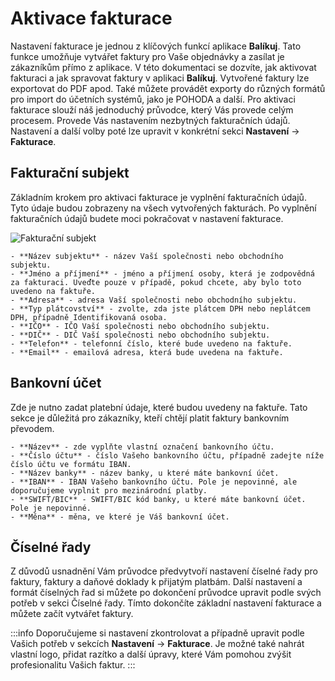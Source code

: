 ﻿---
sidebar_position: 1
---

# Aktivace fakturace
Nastavení fakturace je jednou z klíčových funkcí aplikace **Balíkuj**. Tato funkce umožňuje vytvářet faktury pro Vaše objednávky a zasílat je zákazníkům přímo z aplikace. V této dokumentaci se dozvíte, jak aktivovat fakturaci a jak spravovat faktury v aplikaci **Balíkuj**.
Vytvořené faktury lze exportovat do PDF apod.
Také můžete provádět exporty do různých formátů pro import do účetních systémů, jako je POHODA a další.
Pro aktivaci fakturace slouží náš jednoduchý průvodce, který Vás provede celým procesem. Provede Vás nastavením nezbytných fakturačních údajů.
Nastavení a další volby poté lze upravit v konkrétní sekci **Nastavení** -> **Fakturace**.

## Fakturační subjekt

Základním krokem pro aktivaci fakturace je vyplnění fakturačních údajů. Tyto údaje budou zobrazeny na všech vytvořených fakturách. Po vyplnění fakturačních údajů budete moci pokračovat v nastavení fakturace.

![Fakturační subjekt](/img/invoice/activate/company.png)

	- **Název subjektu** - název Vaší společnosti nebo obchodního subjektu.
	- **Jméno a příjmení** - jméno a příjmení osoby, která je zodpovědná za fakturaci. Uveďte pouze v případě, pokud chcete, aby bylo toto uvedeno na faktuře.
	- **Adresa** - adresa Vaší společnosti nebo obchodního subjektu.
	- **Typ plátcovství** - zvolte, zda jste plátcem DPH nebo neplátcem DPH, případně Identifikovaná osoba.
	- **IČO** - IČO Vaší společnosti nebo obchodního subjektu.
	- **DIČ** - DIČ Vaší společnosti nebo obchodního subjektu.
	- **Telefon** - telefonní číslo, které bude uvedeno na faktuře.
	- **Email** - emailová adresa, která bude uvedena na faktuře.


## Bankovní účet
Zde je nutno zadat platební údaje, které budou uvedeny na faktuře. Tato sekce je důležitá pro zákazníky, kteří chtějí platit faktury bankovním převodem. 

	- **Název** - zde vyplňte vlastní označení bankovního účtu.
	- **Číslo účtu** - číslo Vašeho bankovního účtu, případně zadejte níže číslo účtu ve formátu IBAN.
	- **Název banky** - název banky, u které máte bankovní účet.
	- **IBAN** - IBAN Vašeho bankovního účtu. Pole je nepovinné, ale doporučujeme vyplnit pro mezinárodní platby.
	- **SWIFT/BIC** - SWIFT/BIC kód banky, u které máte bankovní účet. Pole je nepovinné.
	- **Měna** - měna, ve které je Váš bankovní účet.


## Číselné řady
Z důvodů usnadnění Vám průvodce předvytvoří nastavení číselné řady pro faktury, faktury a daňové doklady k přijatým platbám. 
Další nastavení a formát číselných řad si můžete po dokončení průvodce upravit podle svých potřeb v sekci Číselné řady.
Tímto dokončíte základní nastavení fakturace a můžete začít vytvářet faktury. 

:::info
Doporučujeme si nastavení zkontrolovat a případně upravit podle Vašich potřeb v sekcích **Nastavení** -> **Fakturace**.
Je možné také nahrát vlastní logo, přidat razítko a další úpravy, které Vám pomohou zvýšit profesionalitu Vašich faktur.
:::






